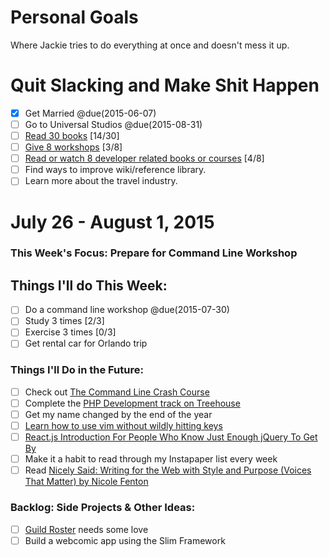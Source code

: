 Personal Goals
==============

Where Jackie tries to do everything at once and doesn't mess it up.

# Quit Slacking and Make Shit Happen
- [x] Get Married @due(2015-06-07)
- [ ] Go to Universal Studios @due(2015-08-31)
- [ ] [Read 30 books](lists/books.md) [14/30]
- [ ] [Give 8 workshops](lists/workshops.md) [3/8]
- [ ] [Read or watch 8 developer related books or courses](lists/learning.md) [4/8]
- [ ] Find ways to improve wiki/reference library.
- [ ] Learn more about the travel industry.

# July 26 - August 1, 2015

### This Week's Focus: Prepare for Command Line Workshop

## Things I'll do This Week:
- [ ] Do a command line workshop @due(2015-07-30)
- [ ] Study 3 times [2/3]
- [ ] Exercise 3 times [0/3]
- [ ] Get rental car for Orlando trip

### Things I'll Do in the Future:
- [ ] Check out [The Command Line Crash Course](http://cli.learncodethehardway.org/book/)
- [ ] Complete the [PHP Development track on Treehouse](http://teamtreehouse.com/tracks/php-development)
- [ ] Get my name changed by the end of the year
- [ ] [Learn how to use vim without wildly hitting keys](https://scotch.io/tutorials/getting-started-with-vim-an-interactive-guide)
- [ ] [React.js Introduction For People Who Know Just Enough jQuery To Get By](http://reactfordesigners.com/labs/reactjs-introduction-for-people-who-know-just-enough-jquery-to-get-by/)
- [ ] Make it a habit to read through my Instapaper list every week
- [ ] Read [Nicely Said: Writing for the Web with Style and Purpose (Voices That Matter) by Nicole Fenton](http://amzn.com/B00KFGCD1I)

### Backlog: Side Projects & Other Ideas:
- [ ] [Guild Roster](https://github.com/MongooseDoom/guild-roster) needs some love
- [ ] Build a webcomic app using the Slim Framework
